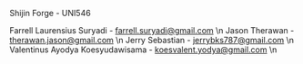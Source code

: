 Shijin Forge - UNI546

Farrell Laurensius Suryadi - farrell.suryadi@gmail.com \n
Jason Therawan - therawan.jason@gmail.com \n
Jerry Sebastian - jerrybks787@gmail.com \n
Valentinus Ayodya Koesyudawisama - koesvalent.yodya@gmail.com \n




